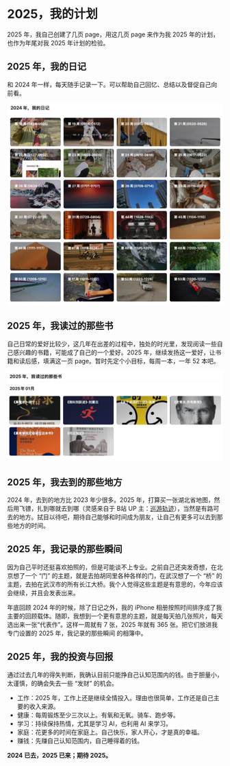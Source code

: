 # 2025，我的计划

2025 年，我自己创建了几页 page，用这几页 page 来作为我 2025 年的计划，也作为年尾对我 2025 年计划的检验。

## 2025 年，我的日记

和 2024 年一样，每天随手记录一下。可以帮助自己回忆、总结以及督促自己向前看。

![2024年我的日记](/Static/pics/2025/20250101_my-plan-for-2025-1.webp)

## 2025 年，我读过的那些书

自己日常的爱好比较少，这几年在出差的过程中，独处的时光里，发现阅读一些自己感兴趣的书籍，可能成了自己的一个爱好。2025 年，继续发扬这一爱好，让书籍和读后感，填满这一页 page。暂时先定个小目标，每周一本，一年 52 本吧。

![2025年计划读的书](/Static/pics/2025/20250101_my-plan-for-2025-2.webp)

## 2025 年，我去到的那些地方

2024 年，去到的地方比 2023 年少很多。2025 年，打算买一张湖北省地图，然后用飞镖，扎到哪就去到哪（灵感来自于 B站 UP 主：[巡游轨迹](https://space.bilibili.com/437573432)），当然是有路可去的地方。拭目以待吧，期待自己能够和时间成为朋友，让自己有更多可以去到那些地方的时间。

## 2025 年，我记录的那些瞬间

因为自己平时还挺喜欢拍照的，但是可能谈不上专业。之前自己还突发奇想，在北京想了一个 “门” 的主题，就是去拍胡同里各种各样的门，在武汉想了一个 “桥” 的主题，去拍在武汉市的所有长江大桥。我个人觉得这些主题是有意思的，今年应该会继续，并且会发表出来。

年底回顾 2024 年的时候，除了日记之外，我的 iPhone 相册按照时间排序成了我主要的回顾载体。随即，我想到一个更有意思的主题，就是每天拍几张照片，每天选出来一张“代表作”。这样一周就有 7 张，2025 年就有 365 张。把它们放进我专门设置的 2025 年，我记录的那些瞬间 的相簿中。

## 2025 年，我的投资与回报

通过过去几年的得失判断，我确认目前只能挣自己认知范围内的钱。由于胆量小，太谨慎，的确会失去一些 “发财” 的机会。

* 工作：2025 年，工作上还是继续全情投入。理由也很简单，工作还是自己主要的收入来源。
* 健康：每周锻炼至少三次以上。有氧和无氧。骑车、跑步等。
* 学习：持续保持热情，尤其是学习 AI，也利用 AI 来学习。
* 家庭：花更多的时间在家庭上。自己快乐，家人开心，才是真的幸福。
* 赚钱：先赚自己认知范围内，自己睡得着的钱。

**2024 已去，2025 已来；期待 2025。**